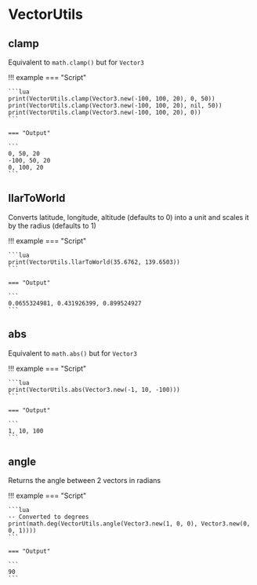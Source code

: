 # VectorUtils

## clamp

Equivalent to `math.clamp()` but for `Vector3`

!!! example
    === "Script"

    ```lua
    print(VectorUtils.clamp(Vector3.new(-100, 100, 20), 0, 50))
    print(VectorUtils.clamp(Vector3.new(-100, 100, 20), nil, 50))
    print(VectorUtils.clamp(Vector3.new(-100, 100, 20), 0))
    ```

    === "Output"

    ```
    0, 50, 20
    -100, 50, 20
    0, 100, 20
    ```

## llarToWorld

Converts latitude, longitude, altitude (defaults to 0) into a unit and scales it by the radius (defaults to 1)

!!! example
    === "Script"

    ```lua
    print(VectorUtils.llarToWorld(35.6762, 139.6503))
    ```

    === "Output"

    ```
    0.0655324981, 0.431926399, 0.899524927
    ```

## abs

Equivalent to `math.abs()` but for `Vector3`

!!! example
    === "Script"

    ```lua
    print(VectorUtils.abs(Vector3.new(-1, 10, -100)))
    ```

    === "Output"

    ```
    1, 10, 100
    ```

## angle

Returns the angle between 2 vectors in radians

!!! example
    === "Script"

    ```lua
    -- Converted to degrees
    print(math.deg(VectorUtils.angle(Vector3.new(1, 0, 0), Vector3.new(0, 0, 1))))
    ```

    === "Output"

    ```
    90
    ```